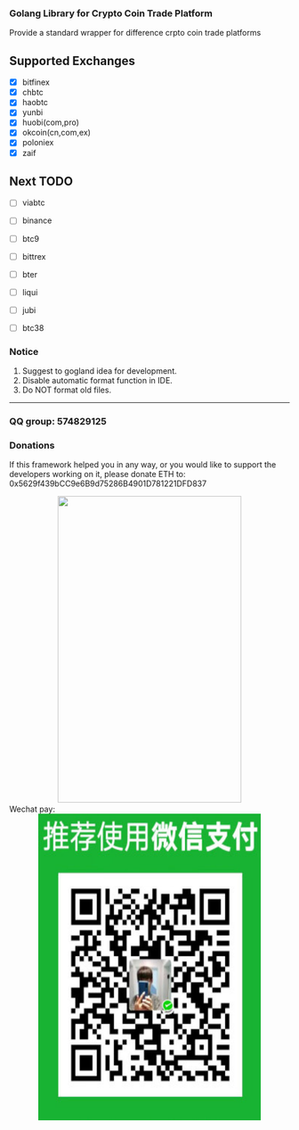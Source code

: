 ### Golang Library for Crypto Coin Trade Platform 

Provide a standard wrapper for difference crpto coin trade platforms

## Supported Exchanges
- [x] bitfinex
- [x] chbtc
- [x] haobtc
- [x] yunbi
- [x] huobi(com,pro)
- [x] okcoin(cn,com,ex)
- [x] poloniex
- [x] zaif

## Next TODO
- [ ] viabtc
- [ ] binance
- [ ] btc9
- [ ] bittrex
- [ ] bter
- [ ] liqui
- [ ] jubi
- [ ] btc38



### Notice
1. Suggest to gogland idea for development.
2. Disable automatic format function in IDE.
3. Do NOT format old files.

-----------------
### QQ group: 574829125

### Donations
If this framework helped you in any way, or you would like to support the developers working on it, please donate ETH to: 0x5629f439bCC9e6B9d75286B4901D781221DFD837

<div align=center><img width="330" height="550" src="https://raw.githubusercontent.com/huzhihao2002/GoEx/dev/eth_wallet.PNG"/></div>
Wechat pay:
<div align=center><img width="400" height="550" src="https://raw.githubusercontent.com/nntaoli-project/GoEx/dev/wx_pay.JPG"/></div>
